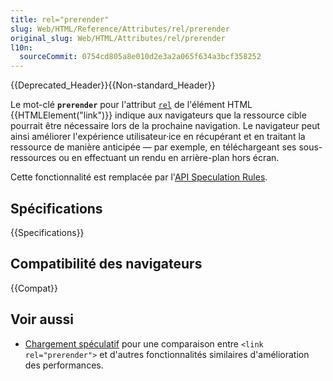 ```yaml
---
title: rel="prerender"
slug: Web/HTML/Reference/Attributes/rel/prerender
original_slug: Web/HTML/Attributes/rel/prerender
l10n:
  sourceCommit: 0754cd805a8e010d2e3a2a065f634a3bcf358252
---
```


{{Deprecated_Header}}{{Non-standard_Header}}

Le mot-clé **`prerender`** pour l'attribut [`rel`](/fr/docs/Web/HTML/Reference/Elements/link#rel) de l'élément HTML {{HTMLElement("link")}} indique aux navigateurs que la ressource cible pourrait être nécessaire lors de la prochaine navigation. Le navigateur peut ainsi améliorer l'expérience utilisateur·ice en récupérant et en traitant la ressource de manière anticipée — par exemple, en téléchargeant ses sous-ressources ou en effectuant un rendu en arrière-plan hors écran.

Cette fonctionnalité est remplacée par l'[API Speculation Rules](/fr/docs/Web/API/Speculation_Rules_API).

## Spécifications

{{Specifications}}

## Compatibilité des navigateurs

{{Compat}}

## Voir aussi

- [Chargement spéculatif](/fr/docs/Web/Performance/Guides/Speculative_loading) pour une comparaison entre `<link rel="prerender">` et d'autres fonctionnalités similaires d'amélioration des performances.
